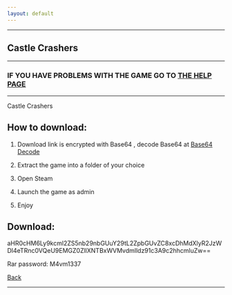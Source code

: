 ```yaml
---
layout: default
---
```


* * *

## Castle Crashers

* * *

### IF YOU HAVE PROBLEMS WITH THE GAME GO TO [THE HELP PAGE](/games/help.md)

* * *

Castle Crashers

## How to download:

1. Download link is encrypted with Base64 , decode Base64 at [Base64 Decode](../b64/base64.html)

2. Extract the game into a folder of your choice

3. Open Steam

4. Launch the game as admin

5. Enjoy

## Download:

aHR0cHM6Ly9kcml2ZS5nb29nbGUuY29tL2ZpbGUvZC8xcDhMdXlyR2JzWDl4eTRnc0VQeU9EMGZ0ZllXNTBxWVMvdmlldz91c3A9c2hhcmluZw==

Rar password: M4vm1337

[Back](https://m4vmcvrk.github.io/)

* * *